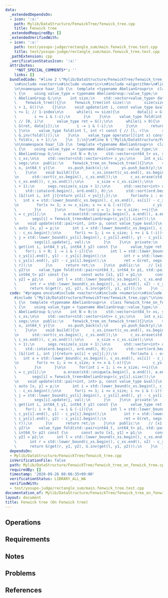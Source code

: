 ```yaml
---
data:
  _extendedDependsOn:
  - icon: ':x:'
    path: Mylib/DataStructure/FenwickTree/fenwick_tree.cpp
    title: Fenwick tree
  _extendedRequiredBy: []
  _extendedVerifiedWith:
  - icon: ':x:'
    path: test/yosupo-judge/rectangle_sum/main.fenwick_tree.test.cpp
    title: test/yosupo-judge/rectangle_sum/main.fenwick_tree.test.cpp
  _pathExtension: cpp
  _verificationStatusIcon: ':x:'
  attributes:
    '*NOT_SPECIAL_COMMENTS*': ''
    links: []
  bundledCode: "#line 2 \"Mylib/DataStructure/FenwickTree/fenwick_tree_on_fenwick_tree.cpp\"\
    \n#include <vector>\n#include <numeric>\n#include <algorithm>\n#line 3 \"Mylib/DataStructure/FenwickTree/fenwick_tree.cpp\"\
    \n\nnamespace haar_lib {\n  template <typename AbelianGroup>\n  class fenwick_tree\
    \ {\n    using value_type = typename AbelianGroup::value_type;\n    const static\
    \ AbelianGroup G;\n\n    int size;\n    std::vector<value_type> data;\n\n  public:\n\
    \    fenwick_tree(){}\n    fenwick_tree(int size):\n      size(size), data(size\
    \ + 1, G())\n    {}\n\n    void update(int i, const value_type &val){\n      i\
    \ += 1; // 1-index\n\n      while(i <= size){\n        data[i] = G(data[i], val);\n\
    \        i += i & (-i);\n      }\n    }\n\n    value_type fold(int i) const {\
    \ // [0, i)\n      value_type ret = G();\n\n      while(i > 0){\n        ret =\
    \ G(ret, data[i]);\n        i -= i & (-i);\n      }\n\n      return ret;\n   \
    \ }\n\n    value_type fold(int l, int r) const { // [l, r)\n      return G(fold(r),\
    \ G.inv(fold(l)));\n    }\n\n    value_type operator[](int x) const {\n      return\
    \ fold(x, x + 1);\n    }\n  };\n}\n#line 6 \"Mylib/DataStructure/FenwickTree/fenwick_tree_on_fenwick_tree.cpp\"\
    \n\nnamespace haar_lib {\n  template <typename AbelianGroup>\n  class fenwick_tree_on_fenwick_tree\
    \ {\n    using value_type = typename AbelianGroup::value_type;\n    const static\
    \ AbelianGroup G;\n\n    int N = 0;\n    std::vector<int64_t> xs, ys;\n    std::vector<int>\
    \ c_xs;\n\n    std::vector<std::vector<int>> c_ys;\n\n    int x_size;\n\n    std::vector<fenwick_tree<AbelianGroup>>\
    \ segs;\n\n  public:\n    fenwick_tree_on_fenwick_tree(){}\n\n    void add(int64_t\
    \ x, int64_t y){\n      xs.push_back(x);\n      ys.push_back(y);\n      ++N;\n\
    \    }\n\n    void build(){\n      c_xs.insert(c_xs.end(), xs.begin(), xs.end());\n\
    \n      std::sort(c_xs.begin(), c_xs.end());\n      c_xs.erase(std::unique(c_xs.begin(),\
    \ c_xs.end()), c_xs.end());\n\n      x_size = c_xs.size();\n\n      c_ys.resize(x_size\
    \ + 1);\n      segs.resize(x_size + 1);\n\n      std::vector<int> ord(N);\n  \
    \    std::iota(ord.begin(), ord.end(), 0);\n      std::sort(ord.begin(), ord.end(),\
    \ [&](int i, int j){return ys[i] < ys[j];});\n      for(auto i : ord){\n     \
    \   int x = std::lower_bound(c_xs.begin(), c_xs.end(), xs[i]) - c_xs.begin();\n\
    \n        for(x += 1; x <= x_size; x += x & (-x)){\n          c_ys[x].emplace_back(ys[i]);\n\
    \        }\n      }\n\n      for(int i = 1; i <= x_size; ++i){\n        auto &a\
    \ = c_ys[i];\n        a.erase(std::unique(a.begin(), a.end()), a.end());\n\n \
    \       segs[i] = fenwick_tree<AbelianGroup>(c_ys[i].size());\n      }\n    }\n\
    \n    void update(std::pair<int, int> p, const value_type &val){\n      const\
    \ auto [x, y] = p;\n      int i = std::lower_bound(c_xs.begin(), c_xs.end(), x)\
    \ - c_xs.begin();\n\n      for(i += 1; i <= x_size; i += i & (-i)){\n        int\
    \ j = std::lower_bound(c_ys[i].begin(), c_ys[i].end(), y) - c_ys[i].begin();\n\
    \        segs[i].update(j, val);\n      }\n    }\n\n  private:\n    value_type\
    \ get(int i, int64_t y1, int64_t y2) const {\n      value_type ret = G();\n  \
    \    for(; i > 0; i -= i & (-i)){\n        int l = std::lower_bound(c_ys[i].begin(),\
    \ c_ys[i].end(), y1) - c_ys[i].begin();\n        int r = std::lower_bound(c_ys[i].begin(),\
    \ c_ys[i].end(), y2) - c_ys[i].begin();\n        ret = G(ret, segs[i].fold(l,\
    \ r));\n      }\n      return ret;\n    }\n\n  public:\n    // [x1, x2), [y1,\
    \ y2)\n    value_type fold(std::pair<int64_t, int64_t> p1, std::pair<int64_t,\
    \ int64_t> p2) const {\n      const auto [x1, y1] = p1;\n      const auto [x2,\
    \ y2] = p2;\n      int l = std::lower_bound(c_xs.begin(), c_xs.end(), x1) - c_xs.begin();\n\
    \      int r = std::lower_bound(c_xs.begin(), c_xs.end(), x2) - c_xs.begin();\n\
    \      return G(get(r, y1, y2), G.inv(get(l, y1, y2)));\n    }\n  };\n}\n"
  code: "#pragma once\n#include <vector>\n#include <numeric>\n#include <algorithm>\n\
    #include \"Mylib/DataStructure/FenwickTree/fenwick_tree.cpp\"\n\nnamespace haar_lib\
    \ {\n  template <typename AbelianGroup>\n  class fenwick_tree_on_fenwick_tree\
    \ {\n    using value_type = typename AbelianGroup::value_type;\n    const static\
    \ AbelianGroup G;\n\n    int N = 0;\n    std::vector<int64_t> xs, ys;\n    std::vector<int>\
    \ c_xs;\n\n    std::vector<std::vector<int>> c_ys;\n\n    int x_size;\n\n    std::vector<fenwick_tree<AbelianGroup>>\
    \ segs;\n\n  public:\n    fenwick_tree_on_fenwick_tree(){}\n\n    void add(int64_t\
    \ x, int64_t y){\n      xs.push_back(x);\n      ys.push_back(y);\n      ++N;\n\
    \    }\n\n    void build(){\n      c_xs.insert(c_xs.end(), xs.begin(), xs.end());\n\
    \n      std::sort(c_xs.begin(), c_xs.end());\n      c_xs.erase(std::unique(c_xs.begin(),\
    \ c_xs.end()), c_xs.end());\n\n      x_size = c_xs.size();\n\n      c_ys.resize(x_size\
    \ + 1);\n      segs.resize(x_size + 1);\n\n      std::vector<int> ord(N);\n  \
    \    std::iota(ord.begin(), ord.end(), 0);\n      std::sort(ord.begin(), ord.end(),\
    \ [&](int i, int j){return ys[i] < ys[j];});\n      for(auto i : ord){\n     \
    \   int x = std::lower_bound(c_xs.begin(), c_xs.end(), xs[i]) - c_xs.begin();\n\
    \n        for(x += 1; x <= x_size; x += x & (-x)){\n          c_ys[x].emplace_back(ys[i]);\n\
    \        }\n      }\n\n      for(int i = 1; i <= x_size; ++i){\n        auto &a\
    \ = c_ys[i];\n        a.erase(std::unique(a.begin(), a.end()), a.end());\n\n \
    \       segs[i] = fenwick_tree<AbelianGroup>(c_ys[i].size());\n      }\n    }\n\
    \n    void update(std::pair<int, int> p, const value_type &val){\n      const\
    \ auto [x, y] = p;\n      int i = std::lower_bound(c_xs.begin(), c_xs.end(), x)\
    \ - c_xs.begin();\n\n      for(i += 1; i <= x_size; i += i & (-i)){\n        int\
    \ j = std::lower_bound(c_ys[i].begin(), c_ys[i].end(), y) - c_ys[i].begin();\n\
    \        segs[i].update(j, val);\n      }\n    }\n\n  private:\n    value_type\
    \ get(int i, int64_t y1, int64_t y2) const {\n      value_type ret = G();\n  \
    \    for(; i > 0; i -= i & (-i)){\n        int l = std::lower_bound(c_ys[i].begin(),\
    \ c_ys[i].end(), y1) - c_ys[i].begin();\n        int r = std::lower_bound(c_ys[i].begin(),\
    \ c_ys[i].end(), y2) - c_ys[i].begin();\n        ret = G(ret, segs[i].fold(l,\
    \ r));\n      }\n      return ret;\n    }\n\n  public:\n    // [x1, x2), [y1,\
    \ y2)\n    value_type fold(std::pair<int64_t, int64_t> p1, std::pair<int64_t,\
    \ int64_t> p2) const {\n      const auto [x1, y1] = p1;\n      const auto [x2,\
    \ y2] = p2;\n      int l = std::lower_bound(c_xs.begin(), c_xs.end(), x1) - c_xs.begin();\n\
    \      int r = std::lower_bound(c_xs.begin(), c_xs.end(), x2) - c_xs.begin();\n\
    \      return G(get(r, y1, y2), G.inv(get(l, y1, y2)));\n    }\n  };\n}\n"
  dependsOn:
  - Mylib/DataStructure/FenwickTree/fenwick_tree.cpp
  isVerificationFile: false
  path: Mylib/DataStructure/FenwickTree/fenwick_tree_on_fenwick_tree.cpp
  requiredBy: []
  timestamp: '2020-09-26 08:06:35+09:00'
  verificationStatus: LIBRARY_ALL_WA
  verifiedWith:
  - test/yosupo-judge/rectangle_sum/main.fenwick_tree.test.cpp
documentation_of: Mylib/DataStructure/FenwickTree/fenwick_tree_on_fenwick_tree.cpp
layout: document
title: Fenwick tree (On Fenwick tree)
---
```


## Operations

## Requirements

## Notes

## Problems

## References
